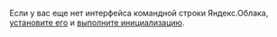 Если у вас еще нет интерфейса командной строки Яндекс.Облака, [установите его](../cli/quickstart.md#install) и [выполните инициализацию](../cli/quickstart.md#initialize).
